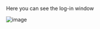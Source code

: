 Here you can see the log-in window

![image](https://github.com/AndreiAvram003/Java-Project---Social-Network/assets/132280624/6883364c-0e92-4a23-988c-6007e9c7c2e6)


